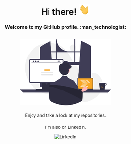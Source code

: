 <div align="center" style="margin-bottom: 22px;">
    <h1>Hi there! <img style="margin: 0 auto" src="https://github.com/ABSphreak/ABSphreak/blob/master/gifs/Hi.gif" height="35"></h1>
</div>

<div align="center" style="margin-bottom: 22px; text-align: center">
    <h3>Welcome to my GitHub profile. :man_technologist:<h2>
</div>

<div align="center" style="margin-bottom: 22px">
    <img src="https://raw.githubusercontent.com/lucascampanelli/lucascampanelli/master/svgs/undraw_coding.svg" width=300>
</div>

<div>
    <p align="center" style="margin-bottom: 22px">Enjoy and take a look at my repositories.</p>
    <p align="center">I'm also on LinkedIn.</p>
</div>

<div align="center">
    <img src="https://img.shields.io/badge/LinkedIn-%230077B5.svg?&style=flat-square&logo=linkedin&logoColor=white" alt="LinkedIn">
</div>